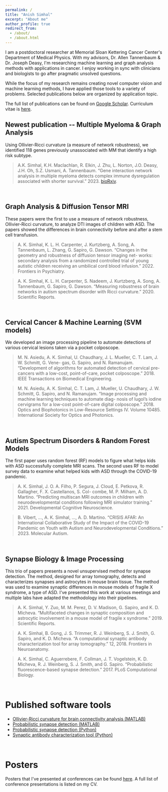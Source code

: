 ```yaml
---
permalink: /
title: "Anish Simhal"
excerpt: "About me"
author_profile: true
redirect_from: 
  - /about/
  - /about.html
---
```



I am a postdoctoral researcher at Memorial Sloan Kettering Cancer Center's Department of Medical Physics. With my advisors, Dr. Allen Tannenbaum & Dr. Joseph Deasy, I'm researching machine learning and graph analysis methods with applications in cancer. I enjoy working in sync with clinicians and biologists to go after pragmatic unsolved questions. 

While the focus of my research remains creating novel computer vision and machine learning methods, I have applied those tools to a variety of problems. Selected publications below are organized by application topic. 

The full list of publications can be found on [Google Scholar](https://scholar.google.com/citations?user=NefDuV0AAAAJ&hl=en). Curriculum vitae is [here](https://aksimhal.github.io/files/simhal_cv.pdf). 


Newest publication -- Multiple Myeloma & Graph Analysis
----------
Using Ollivier-Ricci curvature (a measure of network robustness), we identified 118 genes previously unassociated with MM that identify a high risk subtype. 

> A.K. Simhal, K.H. Maclachlan, R. Elkin, J. Zhu, L. Norton, J.O. Deasy, J.H. Oh, S.Z. Usmani, A. Tannenbaum. “Gene interaction network analysis in multiple myeloma detects complex immune dysregulation associated with shorter survival.” 2023. [bioRxiv](https://www.biorxiv.org/content/biorxiv/early/2023/04/07/2023.04.05.535155.full.pdf). 

&nbsp;



Graph Analysis & Diffusion Tensor MRI 
----------
These papers were the first to use a measure of network robustness, Ollivier-Ricci curvature, to analyze DTI images of children with ASD. The papers showed the differences in brain connectivity before and after a stem cell transfusion. 

> A. K. Simhal, K. L. H. Carpenter, J. Kurtzberg, A. Song, A. Tannenbaum, L. Zhang, G. Sapiro, G. Dawson. “Changes in the geometry and robustness of diffusion tensor imaging net- works: secondary analysis from a randomized controlled trial of young autistic children receiving an umbilical cord blood infusion.” 2022. Frontiers in Psychiatry.

> A. K. Simhal, K. L. H. Carpenter, S. Nadeem, J. Kurtzberg, A. Song, A. Tannenbaum, G. Sapiro, G. Dawson. “Measuring robustness of brain networks in autism spectrum disorder with Ricci curvature.” 2020. Scientific Reports.


&nbsp;




Cervical Cancer & Machine Learning (SVM models)
--------
We developed an image processing pipeline to automate detections of various cervical lesions taken via a pocket colposcope. 

> M. N. Asiedu, A. K. Simhal, U. Chaudhary, J. L. Mueller, C. T. Lam, J. W. Schmitt, G. Vene- gas, G. Sapiro, and N. Ramanujam. “Development of algorithms for automated detection of cervical pre-cancers with a low-cost, point-of-care, pocket colposcope.” 2018. IEEE Transactions on Biomedical Engineering.

> M. N. Asiedu, A. K. Simhal, C. T. Lam, J. Mueller, U. Chaudhary, J. W. Schmitt, G. Sapiro, and N. Ramanujam. “Image processing and machine learning techniques to automate diag- nosis of lugol’s iodine cervigrams for a low-cost point-of-care digital colposcope.” 2018. Optics and Biophotonics in Low-Resource Settings IV. Volume 10485. International Society for Optics and Photonics.

&nbsp;


Autism Spectrum Disorders & Random Forest Models
----------
The first paper uses random forest (RF) models to figure what helps kids with ASD successfully complete MRI scans. The second uses RF to model survey data to examine what helped kids with ASD through the COVID-19 pandemic. 

> A. K. Simhal, J. O. A. Filho, P. Segura, J. Cloud, E. Petkova, R. Gallagher, F. X. Castellanos, S. Col- combe, M. P. Milham, A. D. Martino. “Predicting multiscan MRI outcomes in children with neurodevelopmental conditions following MRI simulator training.” 2021. Developmental Cognitive Neuroscience.

> B. Vibert, ..., A. K. Simhal, ..., A. D. Martino. “CRISIS AFAR: An International Collaborative Study of the Impact of the COVID-19 Pandemic on Youth with Autism and Neurodevelopmental Conditions.” 2023. Molecular Autism.

&nbsp;


Synapse Biology & Image Processing
-----------
This trio of papers presents a novel unsupervised method for synapse detection. The method, designed for array tomography, detects and characterizes synapses and astrocytes in mouse brain tissue. The method was used to examine synaptic differences in mouse models of fragile X syndrome, a type of ASD. I've presented this work at various meetings and multiple labs have adapted the methodology into their pipelines. 

> A. K. Simhal, Y. Zuo, M. M. Perez, D. V. Madison, G. Sapiro, and K. D. Micheva. “Multifaceted changes in synaptic composition and astrocytic involvement in a mouse model of fragile x syndrome.” 2019. Scientific Reports.

> A. K. Simhal, B. Gong, J. S. Trimmer, R. J. Weinberg, S. J. Smith, G. Sapiro, and K. D. Micheva. “A computational synaptic antibody characterization tool for array tomography.” 12, 2018. Frontiers in Neuroanatomy.

> A. K. Simhal, C. Aguerrebere, F. Collman, J. T. Vogelstein, K. D. Micheva, R. J. Weinberg, S. J. Smith, and G. Sapiro. “Probabilistic fluorescence-based synapse detection.” 2017. PLoS Computational Biology.

&nbsp;


Published software tools 
======
- [Ollivier-Ricci curvature for brain connectivity analysis (MATLAB)](https://github.com/aksimhal/Curvature-ASD-Analysis)
- [Probabilistic synapse detection (MATLAB)](https://github.com/aksimhal/synapse-detection-examples)
- [Probabilistic synapse detection (Python)](https://github.com/aksimhal/synapse-detection-examples)
- [Synaptic antibody characterization tool (Python)](https://aksimhal.github.io/SynapseAnalysis/)

&nbsp;

Posters
======
Posters that I've presented at conferences can be found [here](https://github.com/aksimhal/posters). A full list of conference presentations is listed on my CV. 
